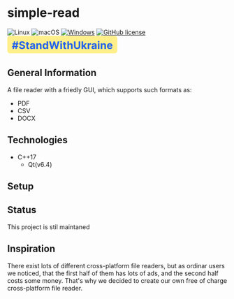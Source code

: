 # simple-read

![Linux](https://svgshare.com/i/Zhy.svg)
![macOS](https://svgshare.com/i/ZjP.svg)
[![Windows](https://svgshare.com/i/ZhY.svg)](https://svgshare.com/i/ZhY.svg)
[![GitHub license](https://img.shields.io/github/license/Naereen/StrapDown.js.svg)](https://github.com/Naereen/StrapDown.js/blob/master/LICENSE)
[![StandWithUkraine](https://raw.githubusercontent.com/vshymanskyy/StandWithUkraine/main/badges/StandWithUkraine.svg)](https://github.com/vshymanskyy/StandWithUkraine/blob/main/docs/README.md)

## General Information

A file reader with a friedly GUI, which supports such formats as:
- PDF
- CSV
- DOCX

## Technologies

- C++17
  - Qt(v6.4)

## Setup


## Status

This project is stil maintaned

## Inspiration

There exist lots of different cross-platform file readers, but as ordinar users
we noticed, that the first half of them has lots of ads, and the second half costs some money.
That's why we decided to create our own free of charge cross-platform file reader. 
